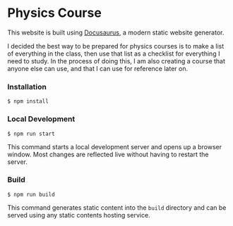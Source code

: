 # Physics Course

This website is built using [Docusaurus](https://docusaurus.io/), a modern static website generator.

I decided the best way to be prepared for physics courses is to make a list of everything in the class, then use that list as a checklist for everything I need to study. In the process of doing this, I am also creating a course that anyone else can use, and that I can use for reference later on.

### Installation

```
$ npm install
```

### Local Development

```
$ npm run start
```

This command starts a local development server and opens up a browser window. Most changes are reflected live without having to restart the server.

### Build

```
$ npm run build
```

This command generates static content into the `build` directory and can be served using any static contents hosting service.
